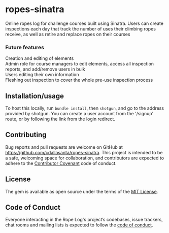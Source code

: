 # ropes-sinatra
Online ropes log for challenge courses built using Sinatra. Users can create inspections each day that track the number of uses their climbing ropes receive, as well as retire and replace ropes on their courses

### Future features
Creation and editing of elements<br>
Admin role for course managers to edit elements, access all inspection reports, and add/remove users in bulk<br>
Users editing their own information<br>
Fleshing out inspection to cover the whole pre-use inspection process


## Installation/usage
To host this locally, run `bundle install`, then `shotgun`, and go to the address provided by shotgun. You can create a user account from the '/signup' route, or by following the link from the login redirect.

## Contributing

Bug reports and pull requests are welcome on GitHub at https://github.com/cdallasanta/ropes-sinatra. This project is intended to be a safe, welcoming space for collaboration, and contributors are expected to adhere to the [Contributor Covenant](http://contributor-covenant.org) code of conduct.

## License

The gem is available as open source under the terms of the [MIT License](https://opensource.org/licenses/MIT).

## Code of Conduct

Everyone interacting in the Rope Log's project’s codebases, issue trackers, chat rooms and mailing lists is expected to follow the [code of conduct](https://github.com/'gorgeous-bolt-3424'/bump-cli/blob/master/CODE_OF_CONDUCT.md).
